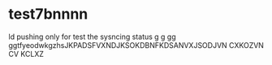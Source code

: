 # test7bnnnn
ld pushing only for test the sysncing status
g
g
gg
ggtfyeodwkgzhsJKPADSFVXNDJKSOKDBNFKDSANVXJSODJVN CXKOZVN CV KCLXZ 
